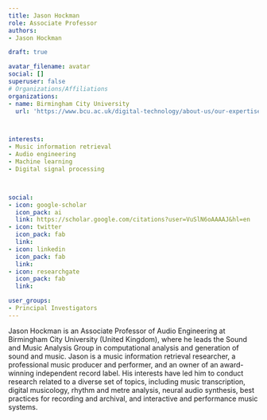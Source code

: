 ```yaml
---
title: Jason Hockman
role: Associate Professor
authors:
- Jason Hockman

draft: true

avatar_filename: avatar
social: []
superuser: false
# Organizations/Affiliations
organizations:
- name: Birmingham City University
  url: 'https://www.bcu.ac.uk/digital-technology/about-us/our-expertise/our-staff/jason-hockman'



interests:
- Music information retrieval
- Audio engineering
- Machine learning
- Digital signal processing



social:
- icon: google-scholar
  icon_pack: ai
  link: https://scholar.google.com/citations?user=VuSlN6oAAAAJ&hl=en
- icon: twitter
  icon_pack: fab
  link: 
- icon: linkedin
  icon_pack: fab
  link: 
- icon: researchgate
  icon_pack: fab
  link: 

user_groups:
- Principal Investigators
---
```

Jason Hockman is an Associate Professor of Audio Engineering at Birmingham City University (United Kingdom), where he leads the Sound and Music Analysis Group in computational analysis and generation of sound and music. Jason is a music information retrieval researcher, a professional music producer and performer, and an owner of an award-winning independent record label. His interests have led him to conduct research related to a diverse set of topics, including music transcription, digital musicology, rhythm and metre analysis, neural audio synthesis, best practices for recording and archival, and interactive and performance music systems. 
